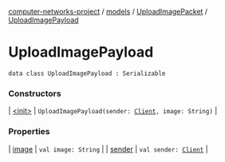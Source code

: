 [computer-networks-project](../../../index.md) / [models](../../index.md) / [UploadImagePacket](../index.md) / [UploadImagePayload](./index.md)

# UploadImagePayload

`data class UploadImagePayload : Serializable`

### Constructors

| [&lt;init&gt;](-init-.md) | `UploadImagePayload(sender: `[`Client`](../../-client/index.md)`, image: String)` |

### Properties

| [image](image.md) | `val image: String` |
| [sender](sender.md) | `val sender: `[`Client`](../../-client/index.md) |


